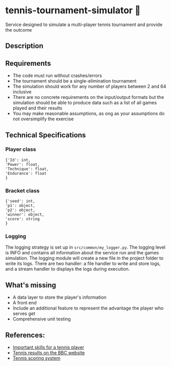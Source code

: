 # tennis-tournament-simulator :tennis:
Service designed to simulate a multi-player tennis tournament and provide the outcome

## Description



## Requirements
- The code must run without crashes/errors
- The tournament should be a single-elimination tournament
- The simulation should work for any number of players between 2 and 64 inclusive
- There are no concrete requirements on the input/output formats but the simulation should be able
to produce data such as a list of all games played and their results
- You may make reasonable assumptions, as ong as your assumptions do not oversimplify the exercise


## Technical Specifications

### Player class
```
{'Id': int,
'Power': float,
'Technique': float,
'Endurance': float
}
```

### Bracket class
```
{'seed': int,
'p1': object,
'p2': object,
'winner': object,
'score': string
}
```

### Logging
The logging strategy is set up in `src/common/my_logger.py`. The logging level is INFO and contains all information
about the service run and the games simulation. The logging module will create a new file in the project folder to write
its logs. There are two handler: a file handler to write and store logs, and a stream handler to displays the logs
during execution.


## What's missing
- A data layer to store the player's information
- A front end
- Include an additional feature to represent the advantage the player who serves get
- Comprehensive unit testing


## References:
- [Important skills for a tennis player](https://tennisfiles.com/8-critical-tennis-skills-how-test-them/)
- [Tennis results on the BBC website](https://www.bbc.co.uk/sport/tennis/results)
- [Tennis scoring system](https://www.onlinetennisinstruction.com/tennisscoring/)

